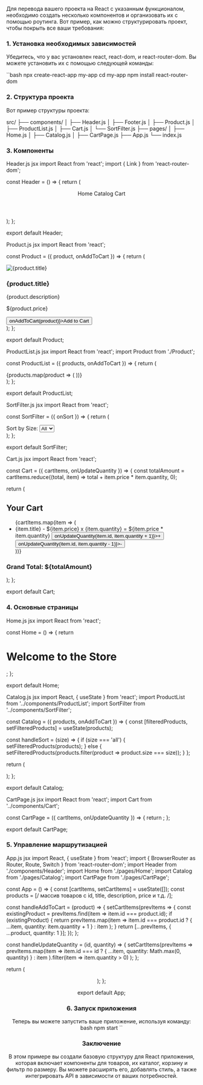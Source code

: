 Для перевода вашего проекта на React с указанным функционалом, необходимо создать несколько компонентов и организовать их с помощью роутинга. Вот пример, как можно структурировать проект, чтобы покрыть все ваши требования:

### 1. Установка необходимых зависимостей

Убедитесь, что у вас установлен react, react-dom, и react-router-dom. Вы можете установить их с помощью следующей команды:

``bash
npx create-react-app my-app
cd my-app
npm install react-router-dom


### 2. Структура проекта

Вот пример структуры проекта:

src/
├── components/
│ ├── Header.js
│ ├── Footer.js
│ ├── Product.js
│ ├── ProductList.js
│ ├── Cart.js
│ └── SortFilter.js
├── pages/
│ ├── Home.js
│ ├── Catalog.js
│ ├── CartPage.js
├── App.js
└── index.js

### 3. Компоненты

Header.js
jsx
import React from 'react';
import { Link } from 'react-router-dom';

const Header = () => {
return (
<header>
<nav>
<Link to="/">Home</Link>
<Link to="/catalog">Catalog</Link>
<Link to="/cart">Cart</Link>
</nav>
</header>
);
};

export default Header;

Product.js
jsx
import React from 'react';

const Product = ({ product, onAddToCart }) => {
return (
<div className="product">
<img src={product.image} alt={product.title} />
<h3>{product.title}</h3>
<p>{product.description}</p>
<p>${product.price}</p>
<button onClick={() => onAddToCart(product)}>Add to Cart</button>
</div>
);
};

export default Product;

ProductList.js
jsx
import React from 'react';
import Product from './Product';

const ProductList = ({ products, onAddToCart }) => {
return (
<div className="product-list">
{products.map(product => (
<Product key={product.id} product={product} onAddToCart={onAddToCart} />
))}
</div>
);
};

export default ProductList;

SortFilter.js
jsx
import React from 'react';

const SortFilter = ({ onSort }) => {
return (
<div>
<label>Sort by Size: </label>
<select onChange={(e) => onSort(e.target.value)}>
<option value="all">All</option>
<option value="S">S</option>
<option value="M">M</option>
<option value="L">L</option>
<option value="XL">XL</option>
</select>
</div>
);
};

export default SortFilter;

Cart.js
jsx
import React from 'react';

const Cart = ({ cartItems, onUpdateQuantity }) => {
const totalAmount = cartItems.reduce((total, item) => total + item.price * item.quantity, 0);

return (
<div>
<h2>Your Cart</h2>
<ul>
{cartItems.map(item => (
<li key={item.id}>
{item.title} - ${item.price} x {item.quantity} = ${item.price * item.quantity}
<button onClick={() => onUpdateQuantity(item.id, item.quantity + 1)}>+</button>
<button onClick={() => onUpdateQuantity(item.id, item.quantity - 1)}>-</button>
</li>
))}
</ul>
<h3>Grand Total: ${totalAmount}</h3>
</div>
);
};

export default Cart;

### 4. Основные страницы

Home.js
jsx
import React from 'react';

const Home = () => {
return <h1>Welcome to the Store</h1>;
};

export default Home;

Catalog.js
jsx
import React, { useState } from 'react';
import ProductList from '../components/ProductList';
import SortFilter from '../components/SortFilter';

const Catalog = ({ products, onAddToCart }) => {
const [filteredProducts, setFilteredProducts] = useState(products);

const handleSort = (size) => {
if (size === 'all') {
setFilteredProducts(products);
} else {
setFilteredProducts(products.filter(product => product.size === size));
}
};

return (
<div>
<SortFilter onSort={handleSort} />
<ProductList products={filteredProducts} onAddToCart={onAddToCart} />
</div>
);
};

export default Catalog;

CartPage.js
jsx
import React from 'react';
import Cart from '../components/Cart';

const CartPage = ({ cartItems, onUpdateQuantity }) => {
return <Cart cartItems={cartItems} onUpdateQuantity={onUpdateQuantity} />;
};

export default CartPage;

### 5. Управление маршрутизацией

App.js
jsx
import React, { useState } from 'react';
import { BrowserRouter as Router, Route, Switch } from 'react-router-dom';
import Header from './components/Header';
import Home from './pages/Home';
import Catalog from './pages/Catalog';
import CartPage from './pages/CartPage';

const App = () => {
const [cartItems, setCartItems] = useState([]);
const products = [/ массив товаров с id, title, description, price и т.д. /];

const handleAddToCart = (product) => {
setCartItems(prevItems => {
const existingProduct = prevItems.find(item => item.id === product.id);
if (existingProduct) {
return prevItems.map(item =>
item.id === product.id ? { ...item, quantity: item.quantity + 1 } : item
);
}
return [...prevItems, { ...product, quantity: 1 }];
});
};

const handleUpdateQuantity = (id, quantity) => {
setCartItems(prevItems =>
prevItems.map(item =>
item.id === id ? { ...item, quantity: Math.max(0, quantity) } : item
).filter(item => item.quantity > 0)
);
};

return (
<Router>
<Header />
<Switch>
<Route exact path="/" component={Home} />
<Route path="/catalog">
<Catalog products={products} onAddToCart={handleAddToCart} />
</Route>
<Route path="/cart">
<CartPage cartItems={cartItems} onUpdateQuantity={handleUpdateQuantity} />
</Route>
</Switch>
</Router>
);
};

export default App;

### 6. Запуск приложения

Теперь вы можете запустить ваше приложение, используя команду:
bash
npm start
``

### Заключение

В этом примере вы создали базовую структуру для React приложения, которая включает компоненты для товаров, их каталог, корзину и фильтр по размеру. Вы можете расширять его, добавлять стиль, а также интегрировать API в зависимости от ваших потребностей.

